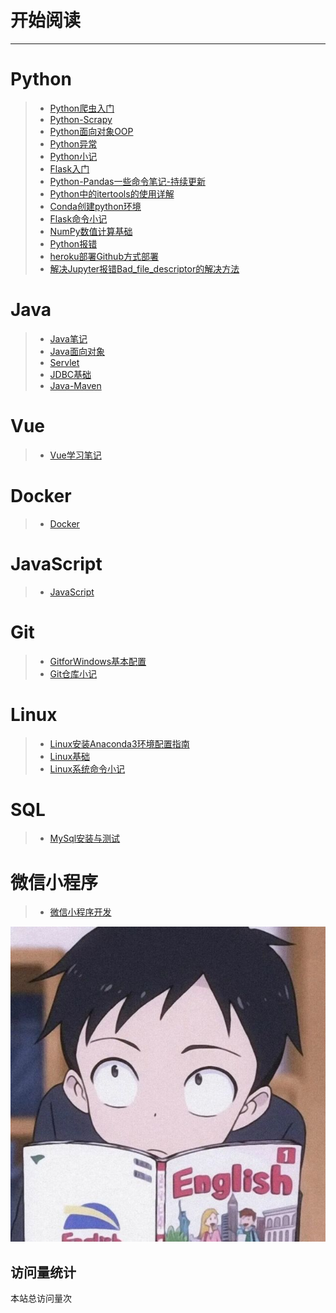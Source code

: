 # 开始阅读
--- 
# Python
> * [Python爬虫入门](md/Python/Python爬虫入门.md)
> * [Python-Scrapy](md/Python/Python-Scrapy.md)
> * [Python面向对象OOP](md/Python/Python面向对象OOP.md)
> * [Python异常](md/Python/Python异常.md)
> * [Python小记](md/Python/Python小记.md)
> * [Flask入门](md/Python/Flask入门.md)
> * [Python-Pandas一些命令笔记-持续更新](md/Python/Python-Pandas一些命令笔记-持续更新.md)
> * [Python中的itertools的使用详解](md/Python/Python中的itertools的使用详解.md)
> * [Conda创建python环境](md/Python/Conda创建python环境.md)
> * [Flask命令小记](md/Python/Flask命令小记.md)
> * [NumPy数值计算基础](md/Python/NumPy数值计算基础.md)
> * [Python报错](md/Python/Python报错.md)
> * [heroku部署Github方式部署](md/Python/heroku部署Github方式部署.md)
> * [解决Jupyter报错Bad_file_descriptor的解决方法](md/Python/解决Jupyter报错Bad_file_descriptor的解决方法.md)
    
# Java
> * [Java笔记](md/Java/Java笔记.md)
> * [Java面向对象](md/Java/Java面向对象.md)
> * [Servlet](md/Java/Servlet.md)
> * [JDBC基础](md/Java/JDBC基础.md)
> * [Java-Maven](md/Java/Java-Maven.md)
# Vue
> * [Vue学习笔记](md/Vue/Vue学习笔记.md)
# Docker
> * [Docker](md/Docker/Docker.md)
# JavaScript
> * [JavaScript](md/JavaScript/JavaScript.md)
# Git
> * [GitforWindows基本配置](md/Git/GitforWindows基本配置.md)
> * [Git仓库小记](md/Git/Git仓库小记.md)
# Linux
> * [Linux安装Anaconda3环境配置指南](md/Linux/Linux安装Anaconda3环境配置指南.md)
> * [Linux基础](md/Linux/Linux基础.md)
> * [Linux系统命令小记](md/Linux/Linux系统命令小记.md)
# SQL
> * [MySql安装与测试](md/SQL/MySql安装与测试.md)
# 微信小程序
> * [微信小程序开发](md/微信小程序/微信小程序开发.md)

<!-- ## 编写警告
> [!WARNING]
> 在`[]`里面写入`!WARNING`即可
>
> 这是一个使用了Markdown引用样式美化插件的警告

## 编写危险
> [!Danger]
> 在`[]`里面写入`!Danger`即可
>
> 这是一个使用了Markdown引用样式美化插件的危险

## 编写提示
> [!TIP]
> 在`[]`里面写入`!TIP`即可
>
> 这是一个使用了Markdown引用样式美化插件的提示

## 编写注释
> [!NOTE]
> 在`[]`里面写入`!NOTE`即可
>
> 这是一个使用了Markdown引用样式美化插件的注释

## 编写自定义警告
> [!WARNING|label:Important]
> 在`[]`里面写入`!WARNING|label:Important`即可
>
> 同理`Danger`，`TIP`，`NOTE`添加`label:xxx`实现自定义 -->

<!-- ## 图片缩放 -->
![](images/logo.jpg)

## 访问量统计
<span id="busuanzi_container_site_pv">本站总访问量<span id="busuanzi_value_site_pv"></span>次</span>
